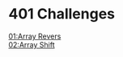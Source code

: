 # 401 Challenges
[01:Array Revers](https://github.com/natalielyn/data-structures-and-algorithms/tree/master/401/challenges/01-ArrayReverse) <br>
[02:Array Shift]()

